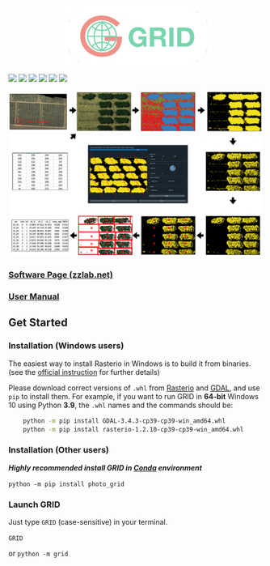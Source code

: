 <p align="center"><img src = "res/GRID_banner.png" width = 300></p>

[![](https://img.shields.io/pypi/pyversions/photo_grid.svg?logo=python&logoColor=white)](https://pypi.org/project/photo-grid/)
[![](https://img.shields.io/pypi/dm/photo_grid.svg?label=pypi%20downloads&logo=python&logoColor=white)](https://pypi.org/project/photo-grid/)
[![](https://img.shields.io/pypi/v/photo_grid.svg?label=pypi%20version&logo=python&logoColor=white)](https://pypi.org/project/photo-grid/)
[![](https://api.codacy.com/project/badge/Grade/626008b19df543ecb33a78e8f82f5e91)](https://app.codacy.com/manual/Poissonfish/photo_grid/dashboard)
[![](https://img.shields.io/github/license/poissonfish/photo_grid)](https://github.com/Poissonfish/GRID/blob/master/LICENSE)
[![](https://img.shields.io/github/languages/code-size/poissonfish/photo_grid)](https://github.com/Poissonfish/GRID/search?l=Python)

<img src = "res/abstract.png" width = 999>

### [Software Page (zzlab.net)](https://zzlab.net/GRID)

### [User Manual](https://poissonfish.github.io/GRID/index.html)

## Get Started
### Installation (Windows users)

The easiest way to install Rasterio in Windows is to build it from binaries. (see the [official instruction](https://rasterio.readthedocs.io/en/latest/installation.html) for further details)

Please download correct versions of `.whl` from
[Rasterio](https://www.lfd.uci.edu/~gohlke/pythonlibs/#rasterio) and
[GDAL](https://www.lfd.uci.edu/~gohlke/pythonlibs/#gdal), and use `pip` to install them.
For example, if you want to run GRID in **64-bit** Windows 10 using Python **3.9**,
the `.whl` names and the commands should be:

```bash
    python -m pip install GDAL-3.4.3-cp39-cp39-win_amd64.whl
    python -m pip install rasterio-1.2.10-cp39-cp39-win_amd64.whl
```

### Installation (Other users)

***Highly recommended install GRID in [Conda](https://poissonfish.github.io/GRID/installation.html) environment***

```python -m pip install photo_grid```

### Launch GRID
Just type `GRID` (case-sensitive) in your terminal.

```GRID```

or
```python -m grid```
